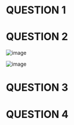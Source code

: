 # QUESTION 1

# QUESTION 2
![image](https://github.com/AbdulRahmanAzam/Cpp/assets/69141440/05a67366-9847-482f-81f4-cc399036166e)

![image](https://github.com/AbdulRahmanAzam/Cpp/assets/69141440/6b774adf-1de1-4c8a-b3c8-f5619771cc70)

# QUESTION 3

# QUESTION 4
